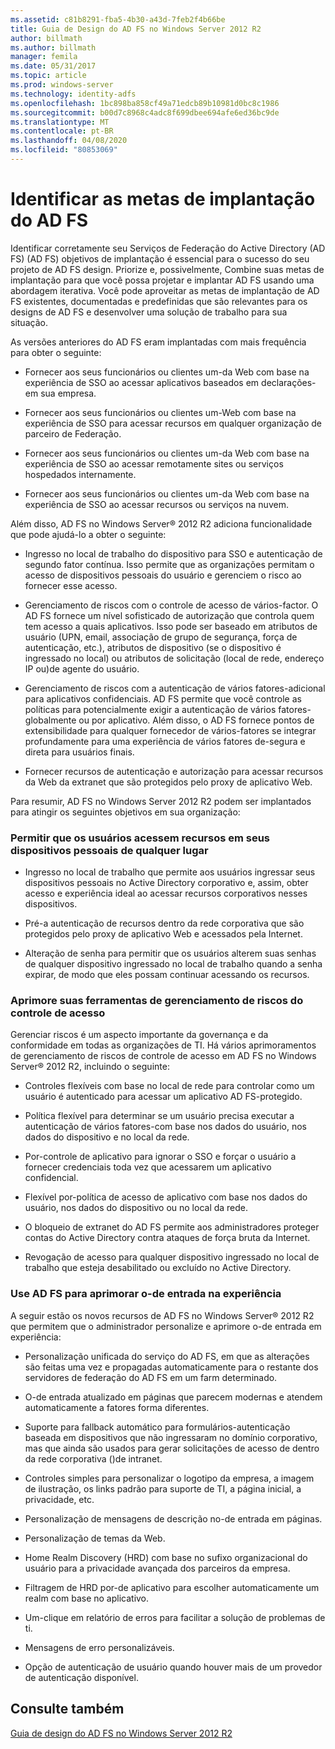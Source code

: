 ```yaml
---
ms.assetid: c81b8291-fba5-4b30-a43d-7feb2f4b66be
title: Guia de Design do AD FS no Windows Server 2012 R2
author: billmath
ms.author: billmath
manager: femila
ms.date: 05/31/2017
ms.topic: article
ms.prod: windows-server
ms.technology: identity-adfs
ms.openlocfilehash: 1bc898ba858cf49a71edcb89b10981d0bc8c1986
ms.sourcegitcommit: b00d7c8968c4adc8f699dbee694afe6ed36bc9de
ms.translationtype: MT
ms.contentlocale: pt-BR
ms.lasthandoff: 04/08/2020
ms.locfileid: "80853069"
---
```

# <a name="identify-your-ad-fs-deployment-goals"></a>Identificar as metas de implantação do AD FS

Identificar corretamente seu Serviços de Federação do Active Directory (AD FS) \(AD FS\) objetivos de implantação é essencial para o sucesso do seu projeto de AD FS design. Priorize e, possivelmente, Combine suas metas de implantação para que você possa projetar e implantar AD FS usando uma abordagem iterativa. Você pode aproveitar as metas de implantação de AD FS existentes, documentadas e predefinidas que são relevantes para os designs de AD FS e desenvolver uma solução de trabalho para sua situação.  
  
As versões anteriores do AD FS eram implantadas com mais frequência para obter o seguinte:  
  
-   Fornecer aos seus funcionários ou clientes um\-da Web com base na experiência de SSO ao acessar aplicativos baseados em declarações\-em sua empresa.  
  
-   Fornecer aos seus funcionários ou clientes um\-Web com base na experiência de SSO para acessar recursos em qualquer organização de parceiro de Federação.  
  
-   Fornecer aos seus funcionários ou clientes um\-da Web com base na experiência de SSO ao acessar remotamente sites ou serviços hospedados internamente.  
  
-   Fornecer aos seus funcionários ou clientes um\-da Web com base na experiência de SSO ao acessar recursos ou serviços na nuvem.  
  
Além disso, AD FS no Windows Server&reg; 2012 R2 adiciona funcionalidade que pode ajudá-lo a obter o seguinte:  
  
-   Ingresso no local de trabalho do dispositivo para SSO e autenticação de segundo fator contínua. Isso permite que as organizações permitam o acesso de dispositivos pessoais do usuário e gerenciem o risco ao fornecer esse acesso.  
  
-   Gerenciamento de riscos com o controle de acesso de vários\-factor. O AD FS fornece um nível sofisticado de autorização que controla quem tem acesso a quais aplicativos. Isso pode ser baseado em atributos de usuário \(UPN, email, associação de grupo de segurança, força de autenticação, etc.\), atributos de dispositivo \(se o dispositivo é ingressado no local\) ou atributos de solicitação \(local de rede, endereço IP ou\)de agente do usuário.  
  
-   Gerenciamento de riscos com a autenticação de vários fatores\-adicional para aplicativos confidenciais. AD FS permite que você controle as políticas para potencialmente exigir a autenticação de vários fatores\-globalmente ou por aplicativo. Além disso, o AD FS fornece pontos de extensibilidade para qualquer fornecedor de vários\-fatores se integrar profundamente para uma experiência de vários fatores de\-segura e direta para usuários finais.  
  
-   Fornecer recursos de autenticação e autorização para acessar recursos da Web da extranet que são protegidos pelo proxy de aplicativo Web.  
  
Para resumir, AD FS no Windows Server 2012 R2 podem ser implantados para atingir os seguintes objetivos em sua organização:  
  
### <a name="enable-your-users-to-access-resources-on-their-personal-devices-from-anywhere"></a>Permitir que os usuários acessem recursos em seus dispositivos pessoais de qualquer lugar  
  
-   Ingresso no local de trabalho que permite aos usuários ingressar seus dispositivos pessoais no Active Directory corporativo e, assim, obter acesso e experiência ideal ao acessar recursos corporativos nesses dispositivos.  
  
-   Pré\-a autenticação de recursos dentro da rede corporativa que são protegidos pelo proxy de aplicativo Web e acessados pela Internet.  
  
-   Alteração de senha para permitir que os usuários alterem suas senhas de qualquer dispositivo ingressado no local de trabalho quando a senha expirar, de modo que eles possam continuar acessando os recursos.  
  
### <a name="enhance-your-access-control-risk-management-tools"></a>Aprimore suas ferramentas de gerenciamento de riscos do controle de acesso  
Gerenciar riscos é um aspecto importante da governança e da conformidade em todas as organizações de TI. Há vários aprimoramentos de gerenciamento de riscos de controle de acesso em AD FS no Windows Server&reg; 2012 R2, incluindo o seguinte:  
  
-   Controles flexíveis com base no local de rede para controlar como um usuário é autenticado para acessar um aplicativo AD FS\-protegido.  
  
-   Política flexível para determinar se um usuário precisa executar a autenticação de vários fatores\-com base nos dados do usuário, nos dados do dispositivo e no local da rede.  
  
-   Por\-controle de aplicativo para ignorar o SSO e forçar o usuário a fornecer credenciais toda vez que acessarem um aplicativo confidencial.  
  
-   Flexível por\-política de acesso de aplicativo com base nos dados do usuário, nos dados do dispositivo ou no local da rede.  
  
-   O bloqueio de extranet do AD FS permite aos administradores proteger contas do Active Directory contra ataques de força bruta da Internet.  
  
-   Revogação de acesso para qualquer dispositivo ingressado no local de trabalho que esteja desabilitado ou excluído no Active Directory.  
  
### <a name="use-ad-fs-to-enhance-the-sign-in-experience"></a>Use AD FS para aprimorar o\-de entrada na experiência  
A seguir estão os novos recursos de AD FS no Windows Server&reg; 2012 R2 que permitem que o administrador personalize e aprimore o\-de entrada em experiência:  
  
-   Personalização unificada do serviço do AD FS, em que as alterações são feitas uma vez e propagadas automaticamente para o restante dos servidores de federação do AD FS em um farm determinado.  
  
-   O\-de entrada atualizado em páginas que parecem modernas e atendem automaticamente a fatores forma diferentes.  
  
-   Suporte para fallback automático para formulários\-autenticação baseada em dispositivos que não ingressaram no domínio corporativo, mas que ainda são usados para gerar solicitações de acesso de dentro da rede corporativa \(\)de intranet.  
  
-   Controles simples para personalizar o logotipo da empresa, a imagem de ilustração, os links padrão para suporte de TI, a página inicial, a privacidade, etc.  
  
-   Personalização de mensagens de descrição no\-de entrada em páginas.  
  
-   Personalização de temas da Web.  
  
-   Home Realm Discovery \(HRD\) com base no sufixo organizacional do usuário para a privacidade avançada dos parceiros da empresa.  
  
-   Filtragem de HRD por\-de aplicativo para escolher automaticamente um realm com base no aplicativo.  
  
-   Um\-clique em relatório de erros para facilitar a solução de problemas de ti.  
  
-   Mensagens de erro personalizáveis.  
  
-   Opção de autenticação de usuário quando houver mais de um provedor de autenticação disponível.  
  
## <a name="see-also"></a>Consulte também  
[Guia de design do AD FS no Windows Server 2012 R2](../../ad-fs/design/AD-FS-Design-Guide-in-Windows-Server-2012-R2.md)  
  

